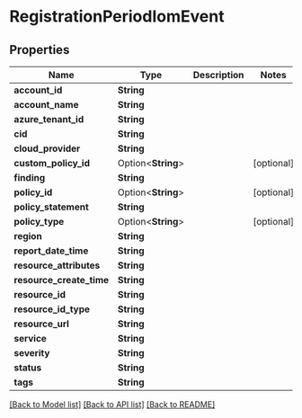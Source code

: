 # RegistrationPeriodIomEvent

## Properties

Name | Type | Description | Notes
------------ | ------------- | ------------- | -------------
**account_id** | **String** |  |
**account_name** | **String** |  |
**azure_tenant_id** | **String** |  |
**cid** | **String** |  |
**cloud_provider** | **String** |  |
**custom_policy_id** | Option<**String**> |  | [optional]
**finding** | **String** |  |
**policy_id** | Option<**String**> |  | [optional]
**policy_statement** | **String** |  |
**policy_type** | Option<**String**> |  | [optional]
**region** | **String** |  |
**report_date_time** | **String** |  |
**resource_attributes** | **String** |  |
**resource_create_time** | **String** |  |
**resource_id** | **String** |  |
**resource_id_type** | **String** |  |
**resource_url** | **String** |  |
**service** | **String** |  |
**severity** | **String** |  |
**status** | **String** |  |
**tags** | **String** |  |

[[Back to Model list]](../README.md#documentation-for-models) [[Back to API list]](../README.md#documentation-for-api-endpoints) [[Back to README]](../README.md)
